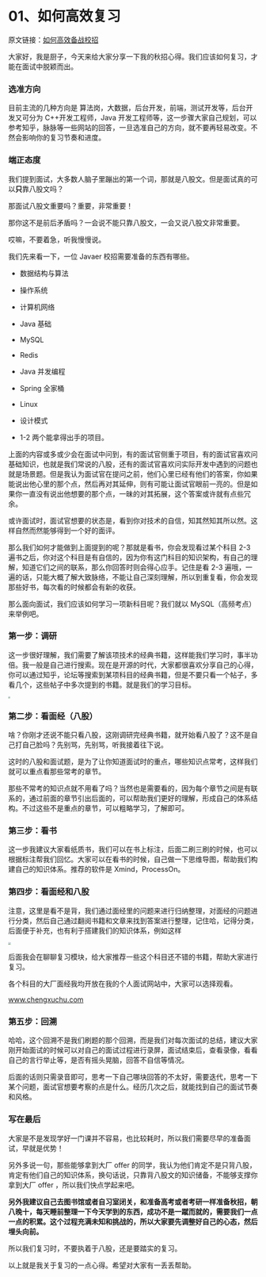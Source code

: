 # 01、如何高效复习

原文链接：[如何高效备战校招](https://mp.weixin.qq.com/s/Wn6lsOoORAgcJNlHWbuH-A)

大家好，我是厨子，今天来给大家分享一下我的秋招心得。我们应该如何复习，才能在面试中脱颖而出。

### 选准方向

目前主流的几种方向是 算法岗，大数据，后台开发，前端，测试开发等，后台开发又可分为 C++开发工程师，Java 开发工程师等，这一步骤大家自己规划，可以参考知乎，脉脉等一些网站的回答，一旦选准自己的方向，就不要再轻易改变。不然会影响你的复习节奏和进度。

### 端正态度

我们提到面试，大多数人脑子里蹦出的第一个词，那就是八股文。但是面试真的可以**只**靠八股文吗？

那面试八股文重要吗？重要，非常重要！

那你这不是前后矛盾吗？一会说不能只靠八股文，一会又说八股文非常重要。

哎嘛，不要着急，听我慢慢说。

我们先来看一下，一位 Javaer 校招需要准备的东西有哪些。

- 数据结构与算法

- 操作系统

- 计算机网络

- Java 基础

- MySQL

- Redis

- Java 并发编程

- Spring 全家桶

- Linux

- 设计模式
- 1-2 两个能拿得出手的项目。

上面的内容或多或少会在面试中问到，有的面试官侧重于项目，有的面试官喜欢问基础知识，也就是我们常说的八股，还有的面试官喜欢问实际开发中遇到的问题也就是场景题。但是我认为面试官在提问之前，他们心里已经有他们的答案，你如果能说出他心里的那个点，然后再对其延伸，则有可能让面试官眼前一亮的。但是如果你一直没有说出他想要的那个点，一昧的对其拓展，这个答案或许就有点些冗余。

或许面试时，面试官想要的状态是，看到你对技术的自信，知其然知其所以然。这样自然而然能够得到一个好的面评。

那么我们如何才能做到上面提到的呢？那就是看书，你会发现看过某个科目 2-3 遍书之后，你对这个科目是有自信的，因为你有这门科目的知识架构，有自己的理解，知道它们之间的联系，那么你回答时则会得心应手。记住是看 2-3 遍哦，一遍的话，只能大概了解大致脉络，不能让自己深刻理解，所以到重复看，你会发现那些好书，每次看的时候都会有新的收获。

那么面向面试，我们应该如何学习一项新科目呢？我们就以 MySQL（高频考点）来举例吧。

### 第一步：调研

这一步很好理解，我们需要了解该项技术的经典书籍，这样能我们学习时，事半功倍。我一般是自己进行搜索。现在是开源的时代，大家都很喜欢分享自己的心得，你可以通过知乎，论坛等搜索到某项科目的经典书籍，但是不要只看一个帖子，多看几个，这些帖子中多次提到的书籍。就是我们的学习目标。

<img src="https://chengxuchu-1301103198.cos.ap-beijing.myqcloud.com/Photo/202304221453311.png" style="zoom: 25%;" />

### 第二步：看面经（八股）

啥？你刚才还说不能只看八股，这刚调研完经典书籍，就开始看八股了？这不是自己打自己脸吗？先别骂，先别骂，听我接着往下说。

这时的八股和面试题，是为了让你知道面试时的重点，哪些知识点常考，这样我们就可以重点看那些常考的章节。

那些不常考的知识点就不用看了吗？当然也是需要看的，因为每个章节之间是有联系的，通过前面的章节引出后面的，可以帮助我们更好的理解，形成自己的体系结构。不过这些不是重点的章节，可以粗略学习，了解即可。

### 第三步：看书

这一步我建议大家看纸质书，我们可以在书上标注，后面二刷三刷的时候，也可以根据标注帮我们回忆。大家可以在看书的时候，自己做一下思维导图，帮助我们构建自己的知识体系。推荐的软件是 Xmind，ProcessOn。

### 第四步：看面经和八股

注意，这里是看不是背，我们通过面经里的问题来进行归纳整理，对面经的问题进行分类，然后自己通过翻阅书籍和文章来找到答案进行整理，记住哈，记得分类，后面便于补充，也有利于搭建我们的知识体系，例如这样

<img src="https://img-blog.csdnimg.cn/92c846fe20ac4162960927a964b29bac.png" style="zoom: 33%;" />

后面我会在聊聊复习模块，给大家推荐一些这个科目还不错的书籍，帮助大家进行复习。

各个科目的大厂面经我均开放在我的个人面试网站中，大家可以选择观看。

www.chengxuchu.com

### 第五步：回溯

哈哈，这个回溯不是我们刷题的那个回溯，而是我们对每次面试的总结，建议大家刚开始面试的时候可以对自己的面试过程进行录屏，面试结束后，查看录像，看看自己的言行举止等，是否有摇头晃脑，回答不自信等情况。

后面的话则只需录音即可，思考一下自己哪块回答的不太好，需要迭代，思考一下某个问题，面试官想要考察的点是什么。经历几次之后，就能找到自己的面试节奏和风格。

### 写在最后

大家是不是发现学好一门课并不容易，也比较耗时，所以我们需要尽早的准备面试，早就是优势！

另外多说一句，那些能够拿到大厂 offer 的同学，我认为他们肯定不是只背八股，肯定有他们自己的知识体系，换句话说，只靠背八股文的知识储备，不能够支撑你拿到大厂 offer ，所以我们快点学起来吧。

**另外我建议自己去图书馆或者自习室闭关，和准备高考或者考研一样准备秋招，朝八晚十，每天睡前整理一下今天学到的东西，成功不是一蹴而就的，需要我们一点一点的积累。这个过程充满未知和挑战的，所以大家要先调整好自己的心态，然后埋头向前。**

所以我们复习时，不要执着于八股，还是要踏实的复习。

以上就是我关于复习的一点心得。希望对大家有一丢丢帮助。

